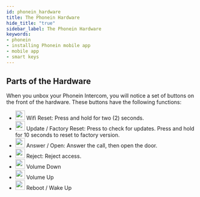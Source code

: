 ```yaml
---
id: phonein_hardware
title: The Phonein Hardware
hide_title: "true"
sidebar_label: The Phonein Hardware
keywords: 
- phonein
- installing Phonein mobile app
- mobile app
- smart keys
---
```


## Parts of the Hardware

When you unbox your Phonein Intercom, you will notice a set of buttons on the front of the hardware. These buttons have the following functions:

* <img src="/img/icon_wifi.jpg" width="25" /> Wifi Reset: Press and hold for two (2) seconds.
* <img src="/img/icon_update.jpg" width="25" /> Update / Factory Reset: Press to check for updates. Press and hold for 10 seconds to reset to factory version.
* <img src="/img/icon_answer.jpg" width="25" /> Answer / Open: Answer the call, then open the door.
* <img src="/img/icon_end.jpg" width="25" /> Reject: Reject access.
* <img src="/img/icon_down.jpg" width="25" /> Volume Down
* <img src="/img/icon_up.jpg" width="25" /> Volume Up
* <img src="/img/icon_reset.jpg" width="25" /> Reboot / Wake Up

<!-- There is some additional text for each of these. For instance, I would like to talk about the wifi reset procedure which is rather lengthy. Also for the Answer / Open, I'd like to talk more about when each one happens. And for volume Up / Down, it depends on which mode the Phonein is in. 

Where should we include this extra text? Can we link them each to their own section?

If you create those areas in the documentation, I can fill them in, as it's rather detailed.  -->

